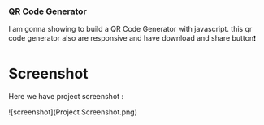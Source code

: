 
### QR Code Generator
I am gonna showing to build a QR Code Generator with javascript. this qr code generator also are responsive and have download and share button❗️

# Screenshot
Here we have project screenshot :

![screenshot](Project Screenshot.png)
